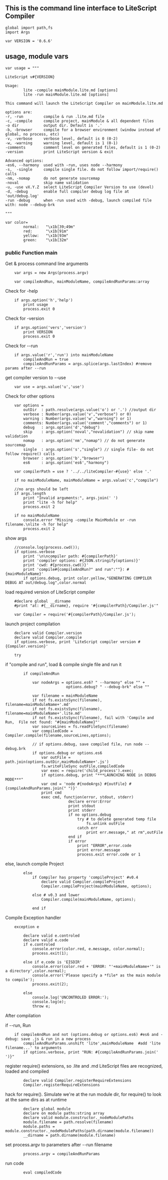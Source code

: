 ## This is the command line interface to LiteScript Compiler

    global import path,fs
    import Args

    var VERSION = '0.6.6'

## usage, module vars

    var usage = """
    
    LiteScript v#{VERSION}
    
    Usage: 
            lite -compile mainModule.lite.md [options]
            lite -run mainModule.lite.md [options]

    This command will launch the LiteScript Compiler on mainModule.lite.md
    
    options are:
    -r, -run         compile & run .lite.md file
    -c, -compile     compile project, mainModule & all dependent files
    -o dir           output dir. Default is '.'
    -b, -browser     compile for a browser environment (window instead of global, no process, etc)
    -v, -verbose     verbose level, default is 0 (0-2)
    -w, -warning     warning level, default is 1 (0-1)
    -comments        comment level on generated files, default is 1 (0-2)
    -version         print LiteScript version & exit

    Advanced options:
    -es6, --harmony  used with -run, uses node --harmony
    -s,  -single     compile single file. do not follow import/require() calls
    -nm, -nomap      do not generate sourcemap
    -noval           skip name validation
    -u, -use vX.Y.Z  select LiteScript Compiler Version to use (devel)
    -d, -debug       enable full compiler debug log file at 'out/debug.log'
    -run -debug      when -run used with -debug, launch compiled file with: node --debug-brk 
    
    """

    var color=
            normal:   "\x1b[39;49m"
            red:      "\x1b[91m"
            yellow:   "\x1b[93m"
            green:    "\x1b[32m" 


### public Function main

Get & process command line arguments

        var args = new Args(process.argv)

        var compileAndRun, mainModuleName, compileAndRunParams:array

Check for -help

        if args.option('h','help') 
            print usage
            process.exit 0

Check for -version

        if args.option('vers','version') 
            print VERSION
            process.exit 0

Check for --run

        if args.value('r','run') into mainModuleName
            compileAndRun = true
            compileAndRunParams = args.splice(args.lastIndex) #remove params after --run

get compiler version to --use

        var use = args.value('u','use')

Check for other options

        var options = 
            outDir  : path.resolve(args.value('o') or '.') //output dir
            verbose : Number(args.value('v',"verbose") or 0) 
            warning : Number(args.value('w',"warning") or 1)
            comments: Number(args.value('comment',"comments") or 1) 
            debug   : args.option('d',"debug") 
            skip    : args.option('noval',"novalidation") // skip name validation
            nomap   : args.option('nm',"nomap") // do not generate sourcemap
            single  : args.option('s',"single") // single file- do not follow require() calls
            browser : args.option('b',"browser") 
            es6     : args.option('es6',"harmony") 

        var compilerPath = use ? '../../liteCompiler-#{use}' else '.'

        if no mainModuleName, mainModuleName = args.value('c',"compile") 

        //no args should be left
        if args.length
            print "Invalid arguments:", args.join(' ')
            print "lite -h for help"
            process.exit 2
            
        if no mainModuleName
            console.error "Missing -compile MainModule or -run filename.\nlite -h for help"
            process.exit 2

show args

        //console.log(process.cwd());
        if options.verbose
            print '\n\ncompiler path: #{compilerPath}'
            print 'compiler options: #{JSON.stringify(options)}'
            print 'cwd: #{process.cwd()}'
            print 'compile#{compileAndRun?" and run":""}: #{mainModuleName}'
            if options.debug, print color.yellow,"GENERATING COMPILER DEBUG AT out/debug.log",color.normal

load required version of LiteScript compiler

        #declare global __dirname
        #print "at: #{__dirname}, require '#{compilerPath}/Compiler.js'"

        var Compiler = require('#{compilerPath}/Compiler.js');

launch project compilation

        declare valid Compiler.version
        declare valid Compiler.compile
        if options.verbose, print 'LiteScript compiler version #{Compiler.version}'

        try

if "compile and run", load & compile single file and run it

            if compileAndRun

                var nodeArgs = options.es6? " --harmony" else "" +
                               options.debug? " --debug-brk" else ""

                var filename = mainModuleName
                if not fs.existsSync(filename), filename=mainModuleName+'.md'
                if not fs.existsSync(filename), filename=mainModuleName+'.lite.md'
                if not fs.existsSync(filename), fail with 'Compile and Run,  File not found: "#{mainModuleName}"'
                var sourceLines = fs.readFileSync(filename)
                var compiledCode = Compiler.compile(filename,sourceLines,options);

                // if options.debug, save compiled file, run node --debug.brk
                if options.debug or options.es6
                    var outFile = path.join(options.outDir,mainModuleName+'.js')
                    fs.writeFileSync outFile,compiledCode
                    var exec = require('child_process').exec;
                    if options.debug, print "***LAUNCHING NODE in DEBUG MODE***"
                    var cmd = 'node #{nodeArgs} #{outFile} #{compileAndRunParams.join(" ")}'
                    print cmd
                    exec cmd, function(error, stdout, stderr) 
                                declare error:Error
                                print stdout
                                print stderr
                                if no options.debug
                                    try # to delete generated temp file
                                        fs.unlink outFile
                                    catch err 
                                        print err.message," at rm",outFile
                                end if
                                if error 
                                    print "ERROR",error.code
                                    print error.message
                                    process.exit error.code or 1

                    

else, launch compile Project

            else
                if Compiler has property 'compileProject' #v0.4
                    declare valid Compiler.compileProject
                    Compiler.compileProject(mainModuleName, options);

                else # v0.3 and lower
                    Compiler.compile(mainModuleName, options);
                
                end if

Compile Exception handler

        exception e

            declare valid e.controled
            declare valid e.code
            if e.controled
                console.error(color.red, e.message, color.normal);
                process.exit(1);
            
            else if e.code is 'EISDIR'
                console.error(color.red + 'ERROR: "'+mainModuleName+'" is a directory',color.normal);
                console.error('Please specify a *file* as the main module to compile');
                process.exit(2);
            
            else 
                console.log('UNCONTROLED ERROR:');
                console.log(e);
                throw e;
        
After compilation

if --run, Run

        if compileAndRun and not (options.debug or options.es6) #es6 and -debug: save .js & run in a new process
            compileAndRunParams.unshift 'lite',mainModuleName  #add 'lite filename...' to arguments
            if options.verbose, print "RUN: #{compileAndRunParams.join(' ')}"
            
register require() extensions, so .lite and .md LiteScript files are recognized,
loaded and compiled

            declare valid Compiler.registerRequireExtensions
            Compiler.registerRequireExtensions

hack for require(). Simulate we're at the run module dir,
for require() to look at the same dirs as at runtime

            declare global module
            declare on module paths:string array
            declare valid module.constructor._nodeModulePaths
            module.filename = path.resolve(filename)
            module.paths = module.constructor._nodeModulePaths(path.dirname(module.filename))
            __dirname = path.dirname(module.filename)

set process.argv to parameters after --run filename

            process.argv = compileAndRunParams

run code

            eval compiledCode

